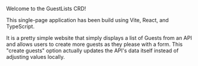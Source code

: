 Welcome to the GuestLists CRD!

This single-page application has been build using Vite, React, and TypeScript.

It is a pretty simple website that simply displays a list of Guests from an API and allows users to create more guests as they please with a form. This "create guests" option actually updates the API's data itself instead of adjusting values locally.
